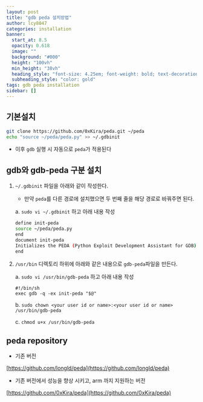 ```yaml
---
layout: post
title: "gdb peda 설치방법"
author: lcy8047
categories: installation
banner:
  start_at: 8.5
  opacity: 0.618
  image: ""
  background: "#000"
  height: "100vh"
  min_height: "38vh"
  heading_style: "font-size: 4.25em; font-weight: bold; text-decoration: underline"
  subheading_style: "color: gold"
tags: gdb peda installation
sidebar: []
---
```


## 기본설치

```bash
git clone https://github.com/0xKira/peda.git ~/peda
echo "source ~/peda/peda.py" >> ~/.gdbinit
```

- 이후 `gdb` 실행 시 자동으로 `peda`가 적용된다

## gdb와 gdb-peda 구분 설치

1. `~/.gdbinit` 파일을 아래와 같이 작성한다.
    - 만약 `peda`를 다른 경로에 설치했으면 두 번째 줄을 해당 경로로 바꿔주면 된다.

    a. `sudo vi ~/.gdbinit` 하고 아래 내용 작성

    ```bash
    define init-peda
    source ~/peda/peda.py
    end
    document init-peda
    Initializes the PEDA (Python Exploit Development Assistant for GDB) framework
    end
    ```

2. `/usr/bin` 디렉토리 하위에 아래와 같은 내용으로 `gdb-peda`파일을 만든다.

    a. `sudo vi /usr/bin/gdb-peda` 하고 아래 내용 작성

    ```shell
    #!/bin/sh
    exec gdb -q -ex init-peda "$@"
    ```

    b. `sudo chown <your user id or name>:<your user id or name> /usr/bin/gdb-peda`

    c. `chmod u+x /usr/bin/gdb-peda`

## peda repository

- 기존 버전

[https://github.com/longld/peda](https://github.com/longld/peda)

- 기존 버전에서 성능을 향상 시키고, arm 까지 지원하는 버전

[https://github.com/0xKira/peda](https://github.com/0xKira/peda)
